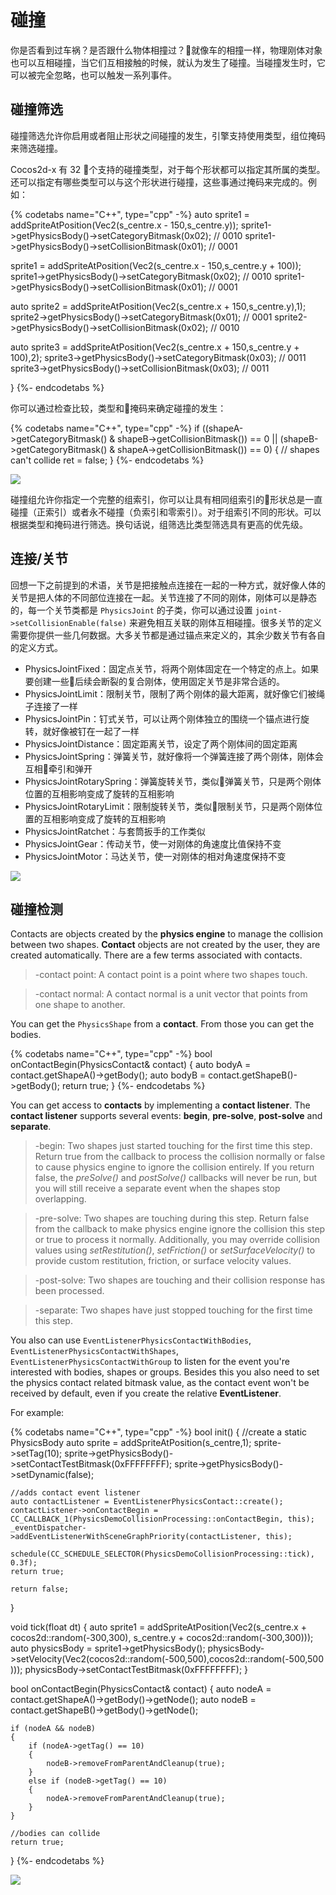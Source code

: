 # 碰撞

你是否看到过车祸？是否跟什么物体相撞过？就像车的相撞一样，物理刚体对象也可以互相碰撞，当它们互相接触的时候，就认为发生了碰撞。当碰撞发生时，它可以被完全忽略，也可以触发一系列事件。

## 碰撞筛选

碰撞筛选允许你启用或者阻止形状之间碰撞的发生，引擎支持使用类型，组位掩码来筛选碰撞。

Cocos2d-x 有 32 个支持的碰撞类型，对于每个形状都可以指定其所属的类型。还可以指定有哪些类型可以与这个形状进行碰撞，这些事通过掩码来完成的。例如：

{% codetabs name="C++", type="cpp" -%}
auto sprite1 = addSpriteAtPosition(Vec2(s_centre.x - 150,s_centre.y));
sprite1->getPhysicsBody()->setCategoryBitmask(0x02);    // 0010
sprite1->getPhysicsBody()->setCollisionBitmask(0x01);   // 0001

sprite1 = addSpriteAtPosition(Vec2(s_centre.x - 150,s_centre.y + 100));
sprite1->getPhysicsBody()->setCategoryBitmask(0x02);    // 0010
sprite1->getPhysicsBody()->setCollisionBitmask(0x01);   // 0001

auto sprite2 = addSpriteAtPosition(Vec2(s_centre.x + 150,s_centre.y),1);
sprite2->getPhysicsBody()->setCategoryBitmask(0x01);    // 0001
sprite2->getPhysicsBody()->setCollisionBitmask(0x02);   // 0010

auto sprite3 = addSpriteAtPosition(Vec2(s_centre.x + 150,s_centre.y + 100),2);
sprite3->getPhysicsBody()->setCategoryBitmask(0x03);    // 0011
sprite3->getPhysicsBody()->setCollisionBitmask(0x03);   // 0011

}
{%- endcodetabs %}

你可以通过检查比较，类型和掩码来确定碰撞的发生：

{% codetabs name="C++", type="cpp" -%}
if ((shapeA->getCategoryBitmask() & shapeB->getCollisionBitmask()) == 0
   || (shapeB->getCategoryBitmask() & shapeA->getCollisionBitmask()) == 0)
{
   // shapes can't collide
   ret = false;
}
{%- endcodetabs %}

![](physics-img/CollisionFiltering.gif )

碰撞组允许你指定一个完整的组索引，你可以让具有相同组索引的形状总是一直碰撞（正索引）或者永不碰撞（负索引和零索引）。对于组索引不同的形状。可以根据类型和掩码进行筛选。换句话说，组筛选比类型筛选具有更高的优先级。

## 连接/关节

回想一下之前提到的术语，关节是把接触点连接在一起的一种方式，就好像人体的关节是把人体的不同部位连接在一起。关节连接了不同的刚体，刚体可以是静态的，每一个关节类都是 `PhysicsJoint` 的子类，你可以通过设置 `joint->setCollisionEnable(false)` 来避免相互关联的刚体互相碰撞。很多关节的定义需要你提供一些几何数据。大多关节都是通过锚点来定义的，其余少数关节有各自的定义方式。

- PhysicsJointFixed：固定点关节，将两个刚体固定在一个特定的点上。如果要创建一些后续会断裂的复合刚体，使用固定关节是非常合适的。
- PhysicsJointLimit：限制关节，限制了两个刚体的最大距离，就好像它们被绳子连接了一样
- PhysicsJointPin：钉式关节，可以让两个刚体独立的围绕一个锚点进行旋转，就好像被钉在一起了一样
- PhysicsJointDistance：固定距离关节，设定了两个刚体间的固定距离
- PhysicsJointSpring：弹簧关节，就好像将一个弹簧连接了两个刚体，刚体会互相牵引和弹开
- PhysicsJointRotarySpring：弹簧旋转关节，类似弹簧关节，只是两个刚体位置的互相影响变成了旋转的互相影响
- PhysicsJointRotaryLimit：限制旋转关节，类似限制关节，只是两个刚体位置的互相影响变成了旋转的互相影响
- PhysicsJointRatchet：与套筒扳手的工作类似
- PhysicsJointGear：传动关节，使一对刚体的角速度比值保持不变
- PhysicsJointMotor：马达关节，使一对刚体的相对角速度保持不变

![](physics-img/joints.PNG )

## 碰撞检测

Contacts are objects created by the __physics engine__ to manage the collision
between two shapes. __Contact__ objects are not created by the user, they are
created automatically. There are a few terms associated with contacts.

 >-contact point: A contact point is a point where two shapes touch.

 >-contact normal: A contact normal is a unit vector that points from one shape
 to another.

You can get the `PhysicsShape` from a __contact__. From those you can get the bodies.

{% codetabs name="C++", type="cpp" -%}
bool onContactBegin(PhysicsContact& contact)
{
    auto bodyA = contact.getShapeA()->getBody();
    auto bodyB = contact.getShapeB()->getBody();
    return true;
}
{%- endcodetabs %}

You can get access to __contacts__ by implementing a __contact listener__. The __contact
listener__ supports several events: __begin__, __pre-solve__, __post-solve__ and __separate__.

  >-begin: Two shapes just started touching for the first time this step. Return
true from the callback to process the collision normally or false to cause physics
engine to ignore the collision entirely. If you return false, the _preSolve()_ and
_postSolve()_ callbacks will never be run, but you will still receive a separate
event when the shapes stop overlapping.

 >-pre-solve: Two shapes are touching during this step. Return false from the callback
 to make physics engine ignore the collision this step or true to process it normally.
 Additionally, you may override collision values using _setRestitution()_, _setFriction()_
 or _setSurfaceVelocity()_ to provide custom restitution, friction, or surface velocity
 values.

 >-post-solve: Two shapes are touching and their collision response has been
 processed.

 >-separate: Two shapes have just stopped touching for the first time this step.

You also can use `EventListenerPhysicsContactWithBodies`,
`EventListenerPhysicsContactWithShapes`, `EventListenerPhysicsContactWithGroup`
to listen for the event you're interested with bodies, shapes or groups. Besides this you
also need to set the physics contact related bitmask value, as the contact event
won't be received by default, even if you create the relative __EventListener__.

For example:

{% codetabs name="C++", type="cpp" -%}
bool init()
{
    //create a static PhysicsBody
    auto sprite = addSpriteAtPosition(s_centre,1);
    sprite->setTag(10);
    sprite->getPhysicsBody()->setContactTestBitmask(0xFFFFFFFF);
    sprite->getPhysicsBody()->setDynamic(false);

    //adds contact event listener
    auto contactListener = EventListenerPhysicsContact::create();
    contactListener->onContactBegin = CC_CALLBACK_1(PhysicsDemoCollisionProcessing::onContactBegin, this);
    _eventDispatcher->addEventListenerWithSceneGraphPriority(contactListener, this);

    schedule(CC_SCHEDULE_SELECTOR(PhysicsDemoCollisionProcessing::tick), 0.3f);
    return true;

    return false;
}

void tick(float dt)
{
    auto sprite1 = addSpriteAtPosition(Vec2(s_centre.x + cocos2d::random(-300,300),
      s_centre.y + cocos2d::random(-300,300)));
    auto physicsBody = sprite1->getPhysicsBody();
    physicsBody->setVelocity(Vec2(cocos2d::random(-500,500),cocos2d::random(-500,500)));
    physicsBody->setContactTestBitmask(0xFFFFFFFF);
}

bool onContactBegin(PhysicsContact& contact)
{
    auto nodeA = contact.getShapeA()->getBody()->getNode();
    auto nodeB = contact.getShapeB()->getBody()->getNode();

    if (nodeA && nodeB)
    {
        if (nodeA->getTag() == 10)
        {
            nodeB->removeFromParentAndCleanup(true);
        }
        else if (nodeB->getTag() == 10)
        {
            nodeA->removeFromParentAndCleanup(true);
        }
    }

    //bodies can collide
    return true;
}
{%- endcodetabs %}

![](physics-img/CollisionProcessing.gif)
